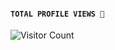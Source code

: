 
  
  #### ```TOTAL PROFILE VIEWS 🧚```
![Visitor Count](https://profile-counter.glitch.me/DarkMakerofc/count.svg)



